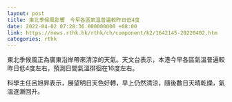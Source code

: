 ```yaml
---
layout: post
title: 東北季候風影響　今早各區氣溫普遍較昨日低4度
date: 2022-04-02 07:28:36.000000000 +08:00
link: https://news.rthk.hk/rthk/ch/component/k2/1642145-20220402.htm
categories: rthk
---
```


東北季候風正為廣東沿岸帶來清涼的天氣。天文台表示，本港今早各區氣溫普遍較昨日低4度左右，預測日間氣溫徘徊在16度左右。

科學主任呂旭昇表示，展望明日天色好轉，早上仍然清涼，隨後數日天晴乾燥，氣溫逐漸回升。
